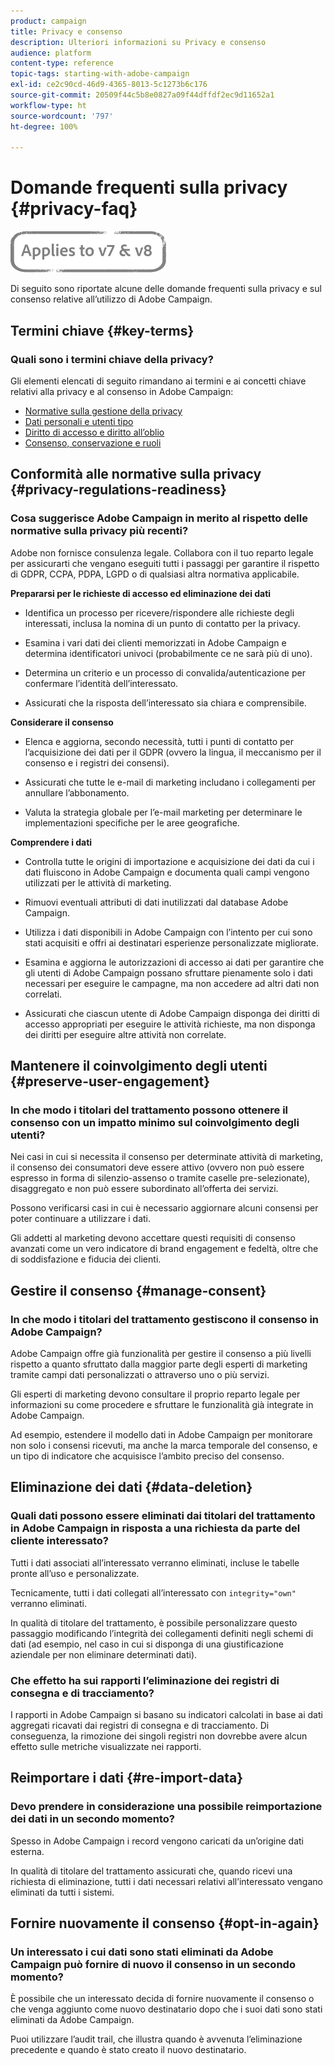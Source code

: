 ```yaml
---
product: campaign
title: Privacy e consenso
description: Ulteriori informazioni su Privacy e consenso
audience: platform
content-type: reference
topic-tags: starting-with-adobe-campaign
exl-id: ce2c90cd-46d9-4365-8013-5c1273b6c176
source-git-commit: 20509f44c5b8e0827a09f44dffdf2ec9d11652a1
workflow-type: ht
source-wordcount: '797'
ht-degree: 100%

---
```


# Domande frequenti sulla privacy {#privacy-faq}

![](../../assets/common.svg)

Di seguito sono riportate alcune delle domande frequenti sulla privacy e sul consenso relative all’utilizzo di Adobe Campaign.

## Termini chiave {#key-terms}

### Quali sono i termini chiave della privacy?

Gli elementi elencati di seguito rimandano ai termini e ai concetti chiave relativi alla privacy e al consenso in Adobe Campaign:

* [Normative sulla gestione della privacy](../../platform/using/privacy-management.md#privacy-management-regulations)
* [Dati personali e utenti tipo](../../platform/using/privacy-and-recommendations.md#personal-data)
* [Diritto di accesso e diritto all’oblio](../../platform/using/privacy-management.md#right-access-forgotten)
* [Consenso, conservazione e ruoli](../../platform/using/privacy-management.md#consent-retention-roles)

## Conformità alle normative sulla privacy {#privacy-regulations-readiness}

### Cosa suggerisce Adobe Campaign in merito al rispetto delle normative sulla privacy più recenti?

 Adobe non fornisce consulenza legale. Collabora con il tuo reparto legale per assicurarti che vengano eseguiti tutti i passaggi per garantire il rispetto di GDPR, CCPA, PDPA, LGPD o di qualsiasi altra normativa applicabile.

**Prepararsi per le richieste di accesso ed eliminazione dei dati**

* Identifica un processo per ricevere/rispondere alle richieste degli interessati, inclusa la nomina di un punto di contatto per la privacy.

* Esamina i vari dati dei clienti memorizzati in Adobe Campaign e determina identificatori univoci (probabilmente ce ne sarà più di uno).

* Determina un criterio e un processo di convalida/autenticazione per confermare l’identità dell’interessato.

* Assicurati che la risposta dell’interessato sia chiara e comprensibile.

**Considerare il consenso**

* Elenca e aggiorna, secondo necessità, tutti i punti di contatto per l’acquisizione dei dati per il GDPR (ovvero la lingua, il meccanismo per il consenso e i registri dei consensi).

* Assicurati che tutte le e-mail di marketing includano i collegamenti per annullare l’abbonamento.

* Valuta la strategia globale per l’e-mail marketing per determinare le implementazioni specifiche per le aree geografiche.

**Comprendere i dati**

* Controlla tutte le origini di importazione e acquisizione dei dati da cui i dati fluiscono in Adobe Campaign e documenta quali campi vengono utilizzati per le attività di marketing.

* Rimuovi eventuali attributi di dati inutilizzati dal database Adobe Campaign.

* Utilizza i dati disponibili in Adobe Campaign con l’intento per cui sono stati acquisiti e offri ai destinatari esperienze personalizzate migliorate.

* Esamina e aggiorna le autorizzazioni di accesso ai dati per garantire che gli utenti di Adobe Campaign possano sfruttare pienamente solo i dati necessari per eseguire le campagne, ma non accedere ad altri dati non correlati.

* Assicurati che ciascun utente di Adobe Campaign disponga dei diritti di accesso appropriati per eseguire le attività richieste, ma non disponga dei diritti per eseguire altre attività non correlate.

## Mantenere il coinvolgimento degli utenti {#preserve-user-engagement}

### In che modo i titolari del trattamento possono ottenere il consenso con un impatto minimo sul coinvolgimento degli utenti?

Nei casi in cui si necessita il consenso per determinate attività di marketing, il consenso dei consumatori deve essere attivo (ovvero non può essere espresso in forma di silenzio-assenso o tramite caselle pre-selezionate), disaggregato e non può essere subordinato all’offerta dei servizi.

Possono verificarsi casi in cui è necessario aggiornare alcuni consensi per poter continuare a utilizzare i dati.

Gli addetti al marketing devono accettare questi requisiti di consenso avanzati come un vero indicatore di brand engagement e fedeltà, oltre che di soddisfazione e fiducia dei clienti.

## Gestire il consenso {#manage-consent}

### In che modo i titolari del trattamento gestiscono il consenso in Adobe Campaign?

 Adobe Campaign offre già funzionalità per gestire il consenso a più livelli rispetto a quanto sfruttato dalla maggior parte degli esperti di marketing tramite campi dati personalizzati o attraverso uno o più servizi.

Gli esperti di marketing devono consultare il proprio reparto legale per informazioni su come procedere e sfruttare le funzionalità già integrate in Adobe Campaign.

Ad esempio, estendere il modello dati in Adobe Campaign per monitorare non solo i consensi ricevuti, ma anche la marca temporale del consenso, e un tipo di indicatore che acquisisce l’ambito preciso del consenso.

## Eliminazione dei dati {#data-deletion}

### Quali dati possono essere eliminati dai titolari del trattamento in Adobe Campaign in risposta a una richiesta da parte del cliente interessato?

Tutti i dati associati all’interessato verranno eliminati, incluse le tabelle pronte all’uso e personalizzate.

Tecnicamente, tutti i dati collegati all’interessato con `integrity="own"` verranno eliminati.

In qualità di titolare del trattamento, è possibile personalizzare questo passaggio modificando l’integrità dei collegamenti definiti negli schemi di dati (ad esempio, nel caso in cui si disponga di una giustificazione aziendale per non eliminare determinati dati).

### Che effetto ha sui rapporti l’eliminazione dei registri di consegna e di tracciamento?

I rapporti in Adobe Campaign si basano su indicatori calcolati in base ai dati aggregati ricavati dai registri di consegna e di tracciamento. Di conseguenza, la rimozione dei singoli registri non dovrebbe avere alcun effetto sulle metriche visualizzate nei rapporti.

## Reimportare i dati {#re-import-data}

### Devo prendere in considerazione una possibile reimportazione dei dati in un secondo momento?

Spesso in Adobe Campaign i record vengono caricati da un’origine dati esterna.

In qualità di titolare del trattamento assicurati che, quando ricevi una richiesta di eliminazione, tutti i dati necessari relativi all’interessato vengano eliminati da tutti i sistemi.

## Fornire nuovamente il consenso {#opt-in-again}

### Un interessato i cui dati sono stati eliminati da Adobe Campaign può fornire di nuovo il consenso in un secondo momento?

È possibile che un interessato decida di fornire nuovamente il consenso o che venga aggiunto come nuovo destinatario dopo che i suoi dati sono stati eliminati da Adobe Campaign.

Puoi utilizzare l’audit trail, che illustra quando è avvenuta l’eliminazione precedente e quando è stato creato il nuovo destinatario.
